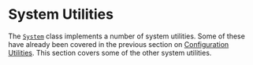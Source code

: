 
# System Utilities

The 
[`System`](https://docs.oracle.com/javase/8/docs/api/java/lang/System.html) class implements a number of system utilities. Some of these have already been covered in the previous section on [Configuration Utilities](config.html). This section covers some of the other system utilities.

